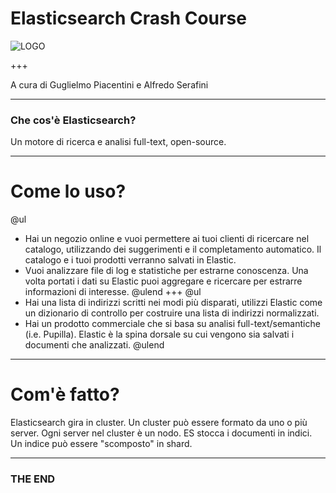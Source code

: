 # Elasticsearch Crash Course

![LOGO](https://cdn.freebiesupply.com/logos/large/2x/elasticsearch-logo-png-transparent.png)

+++

A cura di Guglielmo Piacentini e Alfredo Serafini

---

### Che cos'è Elasticsearch?

Un motore di ricerca e analisi full-text, open-source.

---

# Come lo uso?

@ul
- Hai un negozio online e vuoi permettere ai tuoi clienti di ricercare nel catalogo, utilizzando dei suggerimenti e il completamento automatico. Il catalogo e i tuoi prodotti verranno salvati in Elastic.
- Vuoi analizzare file di log e statistiche per estrarne conoscenza. Una volta portati i dati su Elastic puoi aggregare e ricercare per estrarre informazioni di interesse.
@ulend
+++
@ul
- Hai una lista di indirizzi scritti nei modi più disparati, utilizzi Elastic come un dizionario di controllo per costruire una lista di indirizzi normalizzati.
- Hai un prodotto commerciale che si basa su analisi full-text/semantiche (i.e. Pupilla). Elastic è la spina dorsale su cui vengono sia salvati i documenti che analizzati.
@ulend

---

# Com'è fatto?

Elasticsearch gira in cluster. 
Un cluster può essere formato da uno o più server.
Ogni server nel cluster è un nodo. 
ES stocca i documenti in indici. 
Un indice può essere "scomposto" in shard.

---

### THE END

